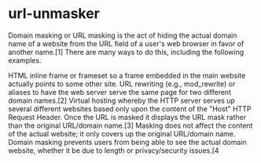 # url-unmasker

Domain masking or URL masking is the act of hiding the actual domain name of a website from the URL field of a user's web browser in favor of another name.[1] There are many ways to do this, including the following examples.

HTML inline frame or frameset so a frame embedded in the main website actually points to some other site.
URL rewriting (e.g., mod_rewrite) or aliases to have the web server serve the same page for two different domain names.[2]
Virtual hosting whereby the HTTP server serves up several different websites based only upon the content of the "Host" HTTP Request Header.
Once the URL is masked it displays the URL mask rather than the original URL/domain name.[3] Masking does not affect the content of the actual website; it only covers up the original URL/domain name. Domain masking prevents users from being able to see the actual domain website, whether it be due to length or privacy/security issues.[4
